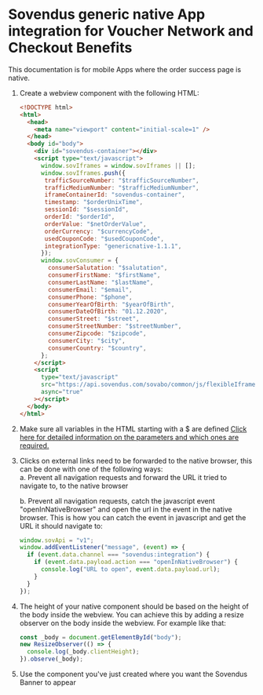 # Sovendus generic native App integration for Voucher Network and Checkout Benefits

This documentation is for mobile Apps where the order success page is native.

1. Create a webview component with the following HTML:

   ```html
   <!DOCTYPE html>
   <html>
     <head>
       <meta name="viewport" content="initial-scale=1" />
     </head>
     <body id="body">
       <div id="sovendus-container"></div>
       <script type="text/javascript">
         window.sovIframes = window.sovIframes || [];
         window.sovIframes.push({
          trafficSourceNumber: "$trafficSourceNumber",
          trafficMediumNumber: "$trafficMediumNumber",
          iframeContainerId: "sovendus-container",
          timestamp: "$orderUnixTime",
          sessionId: "$sessionId",
          orderId: "$orderId",
          orderValue: "$netOrderValue",
          orderCurrency: "$currencyCode",
          usedCouponCode: "$usedCouponCode",
          integrationType: "genericnative-1.1.1",
         });
         window.sovConsumer = {
           consumerSalutation: "$salutation",
           consumerFirstName: "$firstName",
           consumerLastName: "$lastName",
           consumerEmail: "$email",
           consumerPhone: "$phone",
           consumerYearOfBirth: "$yearOfBirth",
           consumerDateOfBirth: "01.12.2020",
           consumerStreet: "$street",
           consumerStreetNumber: "$streetNumber",
           consumerZipcode: "$zipcode",
           consumerCity: "$city",
           consumerCountry: "$country",
         };
       </script>
       <script
         type="text/javascript"
         src="https://api.sovendus.com/sovabo/common/js/flexibleIframe.js"
         async="true"
       ></script>
     </body>
   </html>
   ```

2. Make sure all variables in the HTML starting with a $ are defined
[Click here for detailed information on the parameters and which ones are required.](https://developer-hub.sovendus.com/Voucher-Network-Checkout-Benefits/Parameter)

4. Clicks on external links need to be forwarded to the native browser, this can be done with one of the following ways:\
   a. Prevent all navigation requests and forward the URL it tried to navigate to, to the native browser

   b. Prevent all navigation requests, catch the javascript event "openInNativeBrowser" and open the url in the event in the native browser. This is how you can catch the event in javascript and get the URL it should navigate to:

   ```javascript
   window.sovApi = "v1";
   window.addEventListener("message", (event) => {
     if (event.data.channel === "sovendus:integration") {
       if (event.data.payload.action === "openInNativeBrowser") {
         console.log("URL to open", event.data.payload.url);
       }
     }
   });
   ```

5. The height of your native component should be based on the height of the body inside the webview. You can achieve this by adding a resize observer on the body inside the webview. For example like that:

   ```javascript
   const _body = document.getElementById("body");
   new ResizeObserver(() => {
     console.log(_body.clientHeight);
   }).observe(_body);
   ```

6. Use the component you've just created where you want the Sovendus Banner to appear

